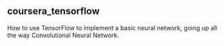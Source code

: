 ## coursera_tensorflow
How to use TensorFlow to implement a basic neural network, going up all the way Convolutional Neural Network.
